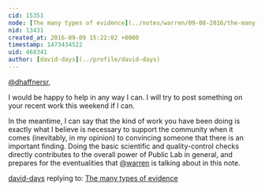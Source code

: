 ```yaml
---
cid: 15351
node: [The many types of evidence](../notes/warren/09-08-2016/the-many-types-of-evidence)
nid: 13431
created_at: 2016-09-09 15:22:02 +0000
timestamp: 1473434522
uid: 468341
author: [david-days](../profile/david-days)
---
```


[@dhaffnersr](/profile/dhaffnersr),

I would be happy to help in any way I can.  I will try to post something on your recent work this weekend if I can.

In the meantime, I can say that the kind of work you have been doing is exactly what I believe is necessary to support the community when it comes (inevitably, in my opinion) to convincing someone that there is an important finding.  Doing the basic scientific and quality-control checks directly contributes to the overall power of Public Lab in general, and prepares for the eventualities that [@warren](/profile/warren) is talking about in this note.

[david-days](../profile/david-days) replying to: [The many types of evidence](../notes/warren/09-08-2016/the-many-types-of-evidence)

